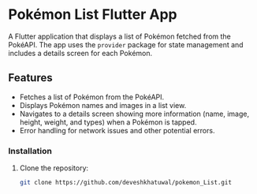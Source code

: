 # Pokémon List Flutter App

A Flutter application that displays a list of Pokémon fetched from the PokéAPI. The app uses the `provider` package for state management and includes a details screen for each Pokémon.

## Features

- Fetches a list of Pokémon from the PokéAPI.
- Displays Pokémon names and images in a list view.
- Navigates to a details screen showing more information (name, image, height, weight, and types) when a Pokémon is tapped.
- Error handling for network issues and other potential errors.


### Installation

1. Clone the repository:

   ```sh
   git clone https://github.com/deveshkhatuwal/pokemon_List.git
  
